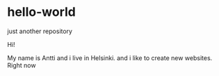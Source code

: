 # hello-world
<link href="styles.css" rel="stylesheet" type="text/css" />
just another repository

Hi!

My name is Antti and i live in Helsinki.
and i like to create new websites.
Right now
